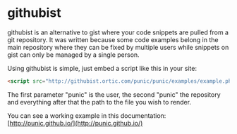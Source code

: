 githubist
=========

githubist is an alternative to gist where your code snippets are pulled from a git repository. It was written because some code examples belong in the main repository where they can be fixed by multiple users while snippets on gist can only be managed by a single person.

Using githubist is simple, just embed a script like this in your site:

```html
<script src="http://githubist.ortic.com/punic/punic/examples/example.php"></script>
```

The first parameter "punic" is the user, the second "punic" the repository and everything after that the path to the file you wish to render.

You can see a working example in this documentation: [http://punic.github.io/](http://punic.github.io/)
